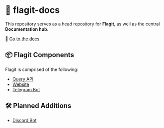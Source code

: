 # 📁 flagit-docs
This repository serves as a head repository for **Flagit**, as well as the central **Documentation hub**.

📄 [Go to the docs](./docs/README.md)

## 📦 Flagit Components

Flagit is comprised of the following:
- [Query API](https://github.com/GeeksHacking/flagit-queryapi)
- [Website](https://github.com/GeeksHacking/flagit-website)
- [Telegram Bot](https://github.com/GeeksHacking/flagit-telegram-bot)

## 🛠️ Planned Additions
- [Discord Bot](https://github.com/GeeksHacking/flagit-discord-bot)
